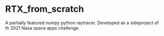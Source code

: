 # RTX_from_scratch
A partially featured numpy python raytracer. Developed as a sideproject of th 2021 Nasa space apps challenge.
